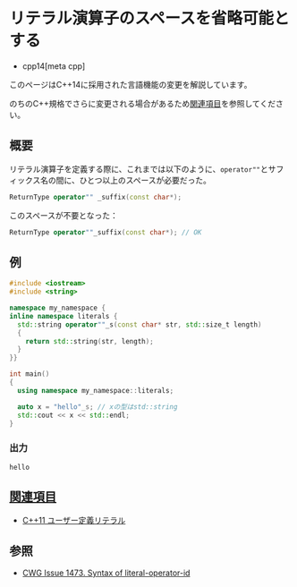 # リテラル演算子のスペースを省略可能とする
* cpp14[meta cpp]

<!-- start lang caution -->

このページはC++14に採用された言語機能の変更を解説しています。

のちのC++規格でさらに変更される場合があるため[関連項目](#relative_page)を参照してください。

<!-- last lang caution -->

## 概要
リテラル演算子を定義する際に、これまでは以下のように、`operator""`とサフィックス名の間に、ひとつ以上のスペースが必要だった。

```cpp
ReturnType operator"" _suffix(const char*);
```

このスペースが不要となった：

```cpp
ReturnType operator""_suffix(const char*); // OK
```


## 例
```cpp example
#include <iostream>
#include <string>

namespace my_namespace {
inline namespace literals {
  std::string operator""_s(const char* str, std::size_t length)
  {
    return std::string(str, length);
  }
}}

int main()
{
  using namespace my_namespace::literals;

  auto x = "hello"_s; // xの型はstd::string
  std::cout << x << std::endl;
}
```

### 出力
```
hello
```


## <a id="relative-page" href="#relative-page">関連項目</a>
- [C++11 ユーザー定義リテラル](/lang/cpp11/user_defined_literals.md)


## 参照
- [CWG Issue 1473. Syntax of literal-operator-id](https://wg21.cmeerw.net/cwg/issue1473)